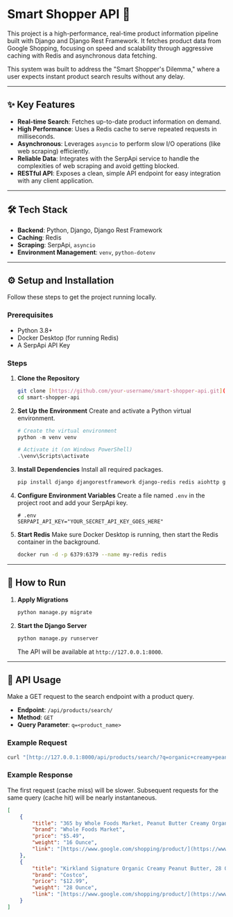 # Smart Shopper API 🛒

This project is a high-performance, real-time product information pipeline built with Django and Django Rest Framework. It fetches product data from Google Shopping, focusing on speed and scalability through aggressive caching with Redis and asynchronous data fetching.

This system was built to address the "Smart Shopper's Dilemma," where a user expects instant product search results without any delay.

***

## ✨ Key Features

* **Real-time Search**: Fetches up-to-date product information on demand.
* **High Performance**: Uses a Redis cache to serve repeated requests in milliseconds.
* **Asynchronous**: Leverages `asyncio` to perform slow I/O operations (like web scraping) efficiently.
* **Reliable Data**: Integrates with the SerpApi service to handle the complexities of web scraping and avoid getting blocked.
* **RESTful API**: Exposes a clean, simple API endpoint for easy integration with any client application.

---

## 🛠️ Tech Stack

* **Backend**: Python, Django, Django Rest Framework
* **Caching**: Redis
* **Scraping**: SerpApi, `asyncio`
* **Environment Management**: `venv`, `python-dotenv`

---

## ⚙️ Setup and Installation

Follow these steps to get the project running locally.

### Prerequisites

* Python 3.8+
* Docker Desktop (for running Redis)
* A SerpApi API Key

### Steps

1.  **Clone the Repository**
    ```bash
    git clone [https://github.com/your-username/smart-shopper-api.git](https://github.com/your-username/smart-shopper-api.git)
    cd smart-shopper-api
    ```

2.  **Set Up the Environment**
    Create and activate a Python virtual environment.
    ```powershell
    # Create the virtual environment
    python -m venv venv

    # Activate it (on Windows PowerShell)
    .\venv\Scripts\activate
    ```

3.  **Install Dependencies**
    Install all required packages.
    ```bash
    pip install django djangorestframework django-redis redis aiohttp google-search-results python-dotenv asgiref
    ```

4.  **Configure Environment Variables**
    Create a file named `.env` in the project root and add your SerpApi key.
    ```
    # .env
    SERPAPI_API_KEY="YOUR_SECRET_API_KEY_GOES_HERE"
    ```

5.  **Start Redis**
    Make sure Docker Desktop is running, then start the Redis container in the background.
    ```bash
    docker run -d -p 6379:6379 --name my-redis redis
    ```

---

## 🚀 How to Run

1.  **Apply Migrations**
    ```bash
    python manage.py migrate
    ```

2.  **Start the Django Server**
    ```bash
    python manage.py runserver
    ```
    The API will be available at `http://127.0.0.1:8000`.

---

## 🤖 API Usage

Make a GET request to the search endpoint with a product query.

* **Endpoint**: `/api/products/search/`
* **Method**: `GET`
* **Query Parameter**: `q=<product_name>`

### Example Request

```bash
curl "[http://127.0.0.1:8000/api/products/search/?q=organic+creamy+peanut+butter](http://127.0.0.1:8000/api/products/search/?q=organic+creamy+peanut+butter)"

```

### Example Response

The first request (cache miss) will be slower. Subsequent requests for the same query (cache hit) will be nearly instantaneous.

```json
[
    {
        "title": "365 by Whole Foods Market, Peanut Butter Creamy Organic, 16 Ounce",
        "brand": "Whole Foods Market",
        "price": "$5.49",
        "weight": "16 Ounce",
        "link": "[https://www.google.com/shopping/product/](https://www.google.com/shopping/product/)..."
    },
    {
        "title": "Kirkland Signature Organic Creamy Peanut Butter, 28 Ounce, 2 Count",
        "brand": "Costco",
        "price": "$12.99",
        "weight": "28 Ounce",
        "link": "[https://www.google.com/shopping/product/](https://www.google.com/shopping/product/)..."
    }
]
```

